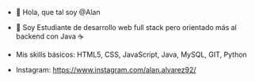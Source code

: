 - 👋 Hola, que tal soy @Alan

- 👀 Soy Estudiante de desarrollo web full stack pero orientado más al backend con Java ☕

- Mis skills básicos: HTML5, CSS, JavaScript, Java, MySQL, GIT, Python

- Instagram: https://www.instagram.com/alan.alvarez92/
